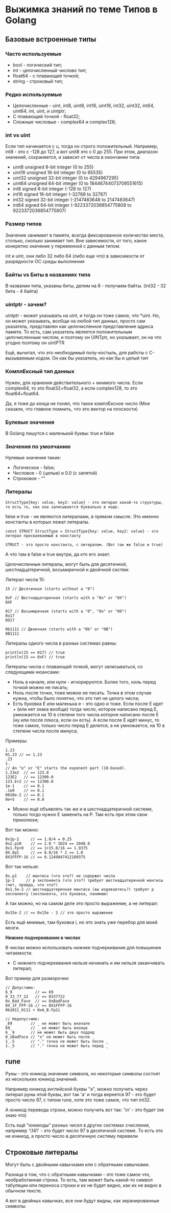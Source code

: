 # Выжимка знаний по теме Типов в Golang

## Базовые встроенные типы

### Часто используемые

  - bool - логический тип;
  - int - целочисленный числово тип;
  - float64 - с плавающей точкой;
  - string - строковый тип;

### Редко используемые

  - Целочисленные - uint, int8, uint8, int16, uint16, int32, uint32, int64, uint64, int, uint, и uintptr;
  - С плавающей точкой - float32;
  - Сложные числовые - complex64 и complex128;

### int vs uint

  Если тип начинается с u, тогда он строго положительный. 
  Например, int8 - это с -128 до 127, а вот unit8 это с 0 до 255.
  При этом, диапазон значений, сохраняется, и зависит от числа в окончании типа:
 
  - uint8	unsigned 8-bit integer	(0 to 255)
  - uint16	unsigned 16-bit integer	(0 to 65535)
  - uint32	unsigned 32-bit integer	(0 to 4294967295)
  - uint64	unsigned 64-bit integer	(0 to 18446744073709551615)
  - int8	signed 8-bit integer	(-128 to 127)
  - int16	signed 16-bit integer	(-32768 to 32767)
  - int32	signed 32-bit integer	(-2147483648 to 2147483647)
  - int64	signed 64-bit integer	(-9223372036854775808 to 9223372036854775807)

### Размер типов

  Значение занимает в памяти, всегда фиксированное количество места, столько, сколько занимает тип.
  Вне зависимости, от того, какое конкретно значение у переменной с данным типом.

  int и uint, они либо 32 либо 64 (либо еще что) в зависимости от разрядности ОС среды выполнения
  
### Байты vs Биты в названиях типа

  В названии типа, указаны биты, делим на 8 - получаем байты. (int32 - 32 бита - 4 байта)

### uintptr - зачем?

  uintptr - может указывать на uint, и тогда он тоже самое, что *uint.
  Но, он может указывать, вообще на любой тип данных, просто сам указатель, представлен как целочисленное представление адреса памяти. 
  То есть, сам указатель является положительным целочисленным числом, и поэтому он UINTptr, но указывает, он на что угодно поэтому он uintPTR

  Ещё, вычитал, что это необходимый полу-костыль, для работы c С-вызываемым кодом. Он как бы указатель, но как бы и целый тип

### КомплЕксный тип данных

  Нужен, для хранения действительного + мнимого числа. Если complex64, то это float32+float32, а если complex128, то это float64+float64.

  Да, я тоже до конца не понял, что такое комплЕксное число (Мне сказали, что главное помнить, что это вектор на плоскости)

### Булевыe значения

  В Golang пишутся с маленькой буквы: true и false

### Значения по умолчанию

  Нулевые значения такие:
   - Логическое - false;
   - Числовое - 0 (целые) и 0.0 (с запятой)
   - Строковое - ""

### Литералы

    StructType{key: value, key2: value} - это литерал какой-то структуры, то есть то, как она записывается буквально в коде.

  false и true - не являются литералами, в прямом смысле. Это именно константы в которых лежат литералы. 

    const STRUCT StructType = StructType{key: value, key2: value} - это литерал присваеваемый в константу

    STRUCT - это просто константа, с литералом. (Вот так же false и true)

  А что там в false и true внутри, да кто его знает.

  Целочисленные литералы, могут быть для десятичной, шестнадцатеричной, восьмиричной и двойчной систем:

  Литерал числа 15:

    15 // Десятичная (starts without a "0")

    0xF // Шестнадцатеричная (starts with a "0x" or "0X")
    0XF

    017 // Восьмиричная (starts with a "0", "0o" or "0O")
    0o17
    0O17

    0b1111 // Двоичная (starts with a "0b" or "0B")
    0B1111


  Литералы одного числа в разных системах равны:

    println(15 == 017) // true
    println(15 == 0xF) // true

  Литералы числа с плавающей точкой, могут записываться, со следующими нюансами:

  - Ноль в начале, или нули - игнорируются. Более того, ноль перед точкой можно не писать;
  - Ноль после точки, тоже можно не писать. Точка в этом случае нужна, чтобы было понятно, что это тип не целого числа;
  - Есть буковка E или маленька e - это одно и тоже. Если после Е идет + (или нет знака вообще) тогда число, которое написано перед Е, умножается на 10 в степени того числа которое написано после E (ну или после плюса, если он есть). А если после Е идёт минус, то тоже самое, только число перед Е делится, а не умножается, на 10 в степени числа после минуса;

  Примеры: 

    1.23
    01.23 // == 1.23
    .23
    1.
    // An "e" or "E" starts the exponent part (10-based).
    1.23e2  // == 123.0
    123E2   // == 12300.0
    123.E+2 // == 12300.0
    1e-1    // == 0.1
    .1e0    // == 0.1
    0010e-2 // == 0.1
    0e+5    // == 0.0

  - Можно ещё объявлять так же и в шестнадцатеричной системе, только тогдо нужно E заменить на P. Там есть при этом свои приколюхи;

  Вот так можно:

    0x1p-2     // == 1.0/4 = 0.25
    0x2.p10    // == 2.0 * 1024 == 2048.0
    0x1.Fp+0   // == 1+15.0/16 == 1.9375
    0X.8p1     // == 8.0/16 * 2 == 1.0
    0X1FFFP-16 // == 0.1249847412109375

  Вот так нельзя:

    0x.p1    // мантиса (что это?) не содержит числа
    1p-2     // p экспонента (что это?) требует шестнадцатеричной мантисы (нет, правда, что это?)
    0x1.5e-2 // шестнадцатеричная мантиса (вы издеваетесь?) требует p экспаненту (экспанента, это буковка, панимаю)

  А так можно, но на самом деле это просто выражение, а не литерал:

    0x15e-2 // == 0x15e - 2 // это просто выражение

  Есть ещё мнимые, там буковка i, но это знать уже перебор для моей мозги.

  **Нижнее подчеркивание в числах**

  В числах можно использовать нижнее подчеркивание для повышения читаемости.

  - С нижнего подчеркивания нельзя начинать и им нельзя заканчивать литерал;

  Вот пример для разморочки:

    // Допустимо:
    6_9          // == 69
    0_33_77_22   // == 0337722
    0x_Bad_Face  // == 0xBadFace
    0X_1F_FFP-16 // == 0X1FFFP-16
    0b1011_0111 + 0xA_B.Fp2i

    // Недопустимо:
    _69        // _ не может быть вначале
    69_        // _ не может быть вконце
    6__9       // не может быть двух подряд
    0_xBadFace // "x" не может быть после _
    1_.5       // "." точка не может быть после _
    1._5       // "." точка не может быть перед _

## rune 

  Руны - это юникод значение символа, но некоторые символы состоят из нескольких юникод значений.
  
  Например юникод английской буквы "a", можно получить через литерал руны этой буквы, вот так 'a' и тогда вернется 97 - это будет просто число 97, с типом rune, хотя это тоже самое, что тип int32.

  А юникод перевода строки, можно получить вот так: '\n' - это будет (не знаю что)

  Есть ещё "юникоды" разных чисел в других системах счисления, например '\141' - это будет число 97 в десятичной системе. То есть это не юникод, а просто число в десятичную систему перевели

## Строковые литералы

  Могут быть с двойными кавычками или с обратными кавычками.

  Разница в том, что с обратными кавычками - это тоже самое что, необработанная строка. 
  То есть, там может быть какой-то символ табуляции или переноса строки и их не будет видно, как их не видно в обычном тексте.

  А вот в двойных кавычках, все они будут видны, как экранированные символы. 

## 